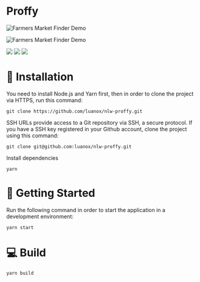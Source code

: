 # Proffy

![Farmers Market Finder Demo](https://uploaddeimagens.com.br/images/002/816/405/full/Screen_Shot_2020-08-06_at_19.31.49.png?1596753221)

![Farmers Market Finder Demo](https://uploaddeimagens.com.br/images/002/816/407/full/Screen_Shot_2020-08-06_at_19.31.39.png?1596753374)

![](https://img.shields.io/badge/author-Luan%20Neves-orange) ![](https://img.shields.io/badge/react-16.13.1-blue) ![](https://img.shields.io/badge/typescript-~3.7.2-orange)

# 👷 Installation
You need to install Node.js and Yarn first, then in order to clone the project via HTTPS, run this command:
```
git clone https://github.com/luanox/nlw-proffy.git
```
SSH URLs provide access to a Git repository via SSH, a secure protocol. If you have a SSH key registered in your Github account, clone the project using this command:
`````
git clone git@github.com:luanox/nlw-proffy.git
`````
Install dependencies
```
yarn
```

# 🏃 Getting Started
Run the following command in order to start the application in a development environment:
```
yarn start
```
# 💻 Build

```
yarn build
```